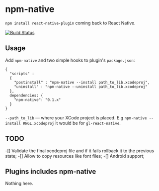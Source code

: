 # npm-native
`npm install react-native-plugin` coming back to React Native.

[![Build Status](https://travis-ci.org/ptmt/npm-native.svg)](https://travis-ci.org/ptmt/npm-native)

## Usage

Add `npm-native` and two simple hooks to plugin's `package.json`:

```
{
  "scripts" :
  {
    "postinstall" : "npm-native --install path_to_lib.xcodeproj",
    "uninstall" : "npm-native --uninstall path_to_lib.xcodeproj"
  },
  dependencies: {
    "npm-native": "0.1.x"
  }
}
```
`--path_to_lib` — where your XCode project is placed.
E.g.`npm-native --install RNGL.xcodeproj` it would be for `gl-react-native`.

## TODO

-[] Validate the final xcodeproj file and if it fails rollback it to the previous state;
-[] Allow to copy resources like font files;
-[] Android support;

## Plugins includes npm-native

Nothing here.
